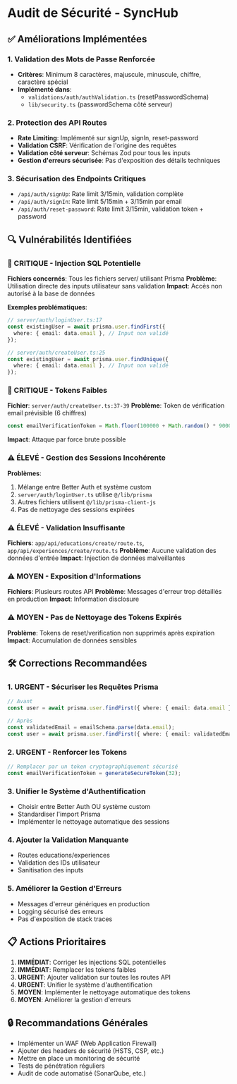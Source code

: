 # Audit de Sécurité - SyncHub

## ✅ Améliorations Implémentées

### 1. Validation des Mots de Passe Renforcée
- **Critères**: Minimum 8 caractères, majuscule, minuscule, chiffre, caractère spécial
- **Implémenté dans**: 
  - `validations/auth/authValidation.ts` (resetPasswordSchema)
  - `lib/security.ts` (passwordSchema côté serveur)

### 2. Protection des API Routes
- **Rate Limiting**: Implémenté sur signUp, signIn, reset-password
- **Validation CSRF**: Vérification de l'origine des requêtes
- **Validation côté serveur**: Schémas Zod pour tous les inputs
- **Gestion d'erreurs sécurisée**: Pas d'exposition des détails techniques

### 3. Sécurisation des Endpoints Critiques
- `/api/auth/signUp`: Rate limit 3/15min, validation complète
- `/api/auth/signIn`: Rate limit 5/15min + 3/15min par email
- `/api/auth/reset-password`: Rate limit 3/15min, validation token + password

## 🔍 Vulnérabilités Identifiées

### 🚨 CRITIQUE - Injection SQL Potentielle
**Fichiers concernés**: Tous les fichiers server/ utilisant Prisma
**Problème**: Utilisation directe des inputs utilisateur sans validation
**Impact**: Accès non autorisé à la base de données

**Exemples problématiques**:
```typescript
// server/auth/loginUser.ts:17
const existingUser = await prisma.user.findFirst({
  where: { email: data.email }, // Input non validé
});

// server/auth/createUser.ts:25
const existingUser = await prisma.user.findUnique({
  where: { email: data.email }, // Input non validé
});
```

### 🚨 CRITIQUE - Tokens Faibles
**Fichier**: `server/auth/createUser.ts:37-39`
**Problème**: Token de vérification email prévisible (6 chiffres)
```typescript
const emailVerificationToken = Math.floor(100000 + Math.random() * 900000).toString();
```
**Impact**: Attaque par force brute possible

### ⚠️ ÉLEVÉ - Gestion des Sessions Incohérente
**Problèmes**:
1. Mélange entre Better Auth et système custom
2. `server/auth/loginUser.ts` utilise `@/lib/prisma` 
3. Autres fichiers utilisent `@/lib/prisma-client-js`
4. Pas de nettoyage des sessions expirées

### ⚠️ ÉLEVÉ - Validation Insuffisante
**Fichiers**: `app/api/educations/create/route.ts`, `app/api/experiences/create/route.ts`
**Problème**: Aucune validation des données d'entrée
**Impact**: Injection de données malveillantes

### ⚠️ MOYEN - Exposition d'Informations
**Fichiers**: Plusieurs routes API
**Problème**: Messages d'erreur trop détaillés en production
**Impact**: Information disclosure

### ⚠️ MOYEN - Pas de Nettoyage des Tokens Expirés
**Problème**: Tokens de reset/verification non supprimés après expiration
**Impact**: Accumulation de données sensibles

## 🛠️ Corrections Recommandées

### 1. URGENT - Sécuriser les Requêtes Prisma
```typescript
// Avant
const user = await prisma.user.findFirst({ where: { email: data.email }});

// Après
const validatedEmail = emailSchema.parse(data.email);
const user = await prisma.user.findFirst({ where: { email: validatedEmail }});
```

### 2. URGENT - Renforcer les Tokens
```typescript
// Remplacer par un token cryptographiquement sécurisé
const emailVerificationToken = generateSecureToken(32);
```

### 3. Unifier le Système d'Authentification
- Choisir entre Better Auth OU système custom
- Standardiser l'import Prisma
- Implémenter le nettoyage automatique des sessions

### 4. Ajouter la Validation Manquante
- Routes educations/experiences
- Validation des IDs utilisateur
- Sanitisation des inputs

### 5. Améliorer la Gestion d'Erreurs
- Messages d'erreur génériques en production
- Logging sécurisé des erreurs
- Pas d'exposition de stack traces

## 📋 Actions Prioritaires

1. **IMMÉDIAT**: Corriger les injections SQL potentielles
2. **IMMÉDIAT**: Remplacer les tokens faibles
3. **URGENT**: Ajouter validation sur toutes les routes API
4. **URGENT**: Unifier le système d'authentification
5. **MOYEN**: Implémenter le nettoyage automatique des tokens
6. **MOYEN**: Améliorer la gestion d'erreurs

## 🔒 Recommandations Générales

- Implémenter un WAF (Web Application Firewall)
- Ajouter des headers de sécurité (HSTS, CSP, etc.)
- Mettre en place un monitoring de sécurité
- Tests de pénétration réguliers
- Audit de code automatisé (SonarQube, etc.)
